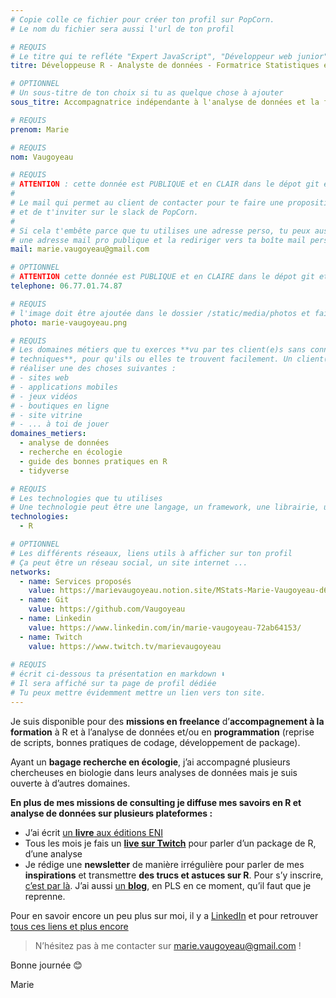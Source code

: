 ```yaml
---
# Copie colle ce fichier pour créer ton profil sur PopCorn.
# Le nom du fichier sera aussi l'url de ton profil

# REQUIS
# Le titre qui te refléte "Expert JavaScript", "Développeur web junior"
titre: Développeuse R - Analyste de données - Formatrice Statistiques et R

# OPTIONNEL
# Un sous-titre de ton choix si tu as quelque chose à ajouter
sous_titre: Accompagnatrice indépendante à l'analyse de données et la formation au langage R depuis 3 ans / Codeuse R depuis 15 ans

# REQUIS
prenom: Marie

# REQUIS
nom: Vaugoyeau

# REQUIS
# ATTENTION : cette donnée est PUBLIQUE et en CLAIR dans le dépot git et sur le site
#
# Le mail qui permet au client de contacter pour te faire une proposition de projet
# et de t'inviter sur le slack de PopCorn.
#
# Si cela t'embête parce que tu utilises une adresse perso, tu peux aussi te créer
# une adresse mail pro publique et la rediriger vers ta boîte mail perso
mail: marie.vaugoyeau@gmail.com

# OPTIONNEL
# ATTENTION cette donnée est PUBLIQUE et en CLAIRE dans le dépot git et sur le site
telephone: 06.77.01.74.87

# REQUIS
# l'image doit être ajoutée dans le dossier /static/media/photos et faire moins de 100ko !
photo: marie-vaugoyeau.png

# REQUIS
# Les domaines métiers que tu exerces **vu par tes client(e)s sans connaissances
# techniques**, pour qu'ils ou elles te trouvent facilement. Un client(e) veut par exemple
# réaliser une des choses suivantes :
# - sites web
# - applications mobiles
# - jeux vidéos
# - boutiques en ligne
# - site vitrine
# - ... à toi de jouer
domaines_metiers:
  - analyse de données
  - recherche en écologie
  - guide des bonnes pratiques en R
  - tidyverse

# REQUIS
# Les technologies que tu utilises
# Une technologie peut être une langage, un framework, une librairie, un CMS ...
technologies:
  - R

# OPTIONNEL
# Les différents réseaux, liens utils à afficher sur ton profil
# Ça peut être un réseau social, un site internet ...
networks:
  - name: Services proposés
    value: https://marievaugoyeau.notion.site/MStats-Marie-Vaugoyeau-d69b566c83414152ac85eae012c970fb
  - name: Git
    value: https://github.com/Vaugoyeau
  - name: Linkedin
    value: https://www.linkedin.com/in/marie-vaugoyeau-72ab64153/
  - name: Twitch
    value: https://www.twitch.tv/marievaugoyeau
  
# REQUIS
# écrit ci-dessous ta présentation en markdown ⬇️
# Il sera affiché sur ta page de profil dédiée
# Tu peux mettre évidemment mettre un lien vers ton site.
---
```


Je suis disponible pour des **missions en freelance** d’**accompagnement à la formation** à R et à l’analyse de données et/ou en **programmation** (reprise de scripts, bonnes pratiques de codage, développement de package).

Ayant un **bagage recherche en écologie**, j’ai accompagné plusieurs chercheuses en biologie dans leurs analyses de données mais je suis ouverte à d’autres domaines.

**En plus de mes missions de consulting je diffuse mes savoirs en R et analyse de données sur plusieurs plateformes :**

- J’ai écrit [un **livre** aux éditions ENI](https://www.editions-eni.fr/livre/langage-r-et-statistiques-initiation-a-l-analyse-de-donnees-9782409036934)  
- Tous les mois je fais un [**live sur Twitch**](https://www.twitch.tv/marievaugoyeau/videos) pour parler d’un package de R, d’une analyse    
- Je rédige une **newsletter** de manière irrégulière pour parler de mes **inspirations** et transmettre **des trucs et astuces sur R**. Pour s’y inscrire, [c’est par là](https://d1154691.sibforms.com/serve/MUIEAPndH0F66_TPflUUviv2fpniq83Hv6-_YISQRmnjaciWx7TaJF4D1KmmXljaDxhKAg3ITx84w6HAf3Vd3skQC_UvYN2amOIqT9n3x-MmIwEZowoWwp3Ga5QzA2mHRr9e-l77Drmw0GPb5Q0IfzqqD6cebiy0MdN_ReSIDLRMQ2qYZSDtQiJUf9YTtXI4-JJ_VPRs_k31kSh8). J’ai aussi [un **blog**](https://mvaugoyeau.netlify.app/fr/), en PLS en ce moment, qu’il faut que je reprenne.  
  
Pour en savoir encore un peu plus sur moi, il y a [LinkedIn](https://www.linkedin.com/in/marie-vaugoyeau-72ab64153/) et pour retrouver [tous ces liens et plus encore](https://linktr.ee/mstats)

> N’hésitez pas à me contacter sur [marie.vaugoyeau@gmail.com](mailto:marie.vaugoyeau@gmail.com) !

Bonne journée 😊

Marie